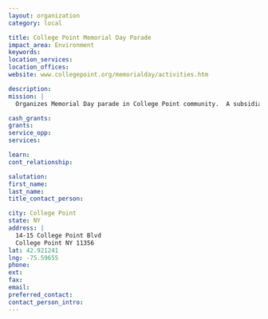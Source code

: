 ```yaml
---
layout: organization
category: local

title: College Point Memorial Day Parade
impact_area: Environment
keywords: 
location_services: 
location_offices: 
website: www.collegepoint.org/memorialday/activities.htm

description: 
mission: |
  Organizes Memorial Day parade in College Point community.  A subsidiary of College Point Board of Trade.

cash_grants: 
grants: 
service_opp: 
services: 

learn: 
cont_relationship: 

salutation: 
first_name: 
last_name: 
title_contact_person: 

city: College Point
state: NY
address: |
  14-15 College Point Blvd  
  College Point NY 11356
lat: 42.921241
lng: -75.59655
phone: 
ext: 
fax: 
email: 
preferred_contact: 
contact_person_intro: 
---
```

